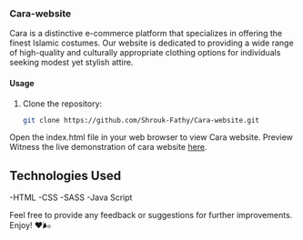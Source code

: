 ### Cara-website

Cara is a distinctive e-commerce platform that specializes in offering the finest Islamic costumes. Our website is dedicated to providing a wide range of high-quality and culturally appropriate clothing options for individuals seeking modest yet stylish attire.

#### Usage

1. Clone the repository:
   ```bash
   git clone https://github.com/Shrouk-Fathy/Cara-website.git
Open the index.html file in your web browser to view Cara website.
Preview
Witness the live demonstration of cara website [here](https://shrouk-fathy.github.io/Cara-website/).

## Technologies Used
-HTML
-CSS
-SASS
-Java Script

Feel free to provide any feedback or suggestions for further improvements. Enjoy! ❤🌬️

